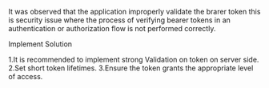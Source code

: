 It was observed that the application improperly validate the brarer token this is security issue where the process of verifying bearer tokens in an authentication or authorization flow is not performed correctly.

Implement Solution

1.It is recommended to implement strong  Validation on token on server side.
2.Set short token lifetimes.
3.Ensure the token grants the appropriate level of access.
